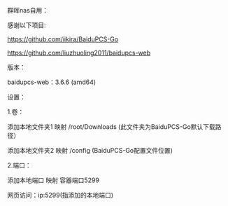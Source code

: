 群晖nas自用：

感谢以下项目:

https://github.com/iikira/BaiduPCS-Go

https://github.com/liuzhuoling2011/baidupcs-web

版本：

baidupcs-web：3.6.6 (amd64)

设置：

1.卷：

添加本地文件夹1 映射 /root/Downloads (此文件夹为BaiduPCS-Go默认下载路径）

添加本地文件夹2 映射 /config (BaiduPCS-Go配置文件位置)

2.端口：

添加本地端口 映射 容器端口5299

网页访问：ip:5299(指添加的本地端口)
